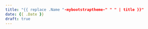 ```yaml
---
title: "{{ replace .Name "-mybootstraptheme-" " " | title }}"
date: {{ .Date }}
draft: true
---
```

